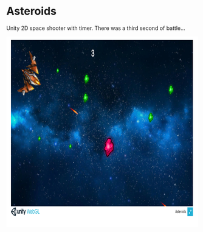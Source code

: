 # Asteroids
Unity 2D space shooter with timer.
There was a third second of battle...

<img src="https://github.com/aTasja/Asteroids/blob/master/screenShot.png"  height="500" width="900">


